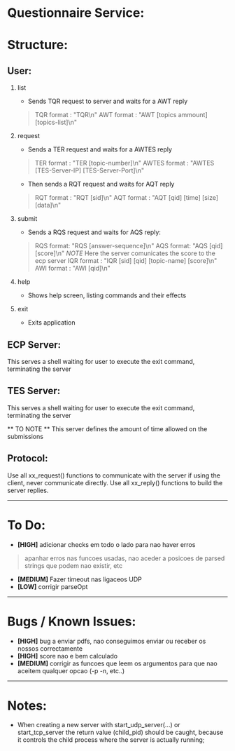 Questionnaire Service:
============================

# Structure:

## User:

1. list
    - Sends TQR request to server and waits for a AWT reply
    > TQR format : "TQR\n"
    > AWT format : "AWT [topics ammount] [topics-list]\n"

2. request
    - Sends a TER request and waits for a AWTES reply
    > TER format : "TER [topic-number]\n"
    > AWTES format : "AWTES [TES-Server-IP] [TES-Server-Port]\n"
    - Then sends a RQT request and waits for AQT reply
    > RQT format : "RQT [sid]\n"
    > AQT format : "AQT [qid] [time] [size] [data]\n"

3. submit
    - Sends a RQS request and waits for AQS reply:
    > RQS format: "RQS [answer-sequence]\n"
    > AQS format: "AQS [qid] [score]\n"
    *NOTE* Here the server comunicates the score to the ecp server
    > IQR format : "IQR [sid] [qid] [topic-name] [score]\n"
    > AWI format : "AWI [qid]\n"

4. help
    - Shows help screen, listing commands and their effects

5. exit
    - Exits application

## ECP Server:
This serves a shell waiting for user to execute the exit command, terminating the server


## TES Server:
This serves a shell waiting for user to execute the exit command, terminating the server

** TO NOTE **
This server defines the amount of time allowed on the submissions

## Protocol:
Use all xx_request() functions to communicate with the server if using the client, never communicate directly.
Use all xx_reply() functions to build the server replies.

* * *

# To Do:
- **[HIGH]** adicionar checks em todo o lado para nao haver erros
> apanhar erros nas funcoes usadas, nao aceder a posicoes de parsed strings que podem nao existir, etc
- **[MEDIUM]** Fazer timeout nas ligaceos UDP
- **[LOW]** corrigir parseOpt

* * *
# Bugs / Known Issues:
- **[HIGH]** bug a enviar pdfs, nao conseguimos enviar ou receber os nossos correctamente
- **[HIGH]** score nao e bem calculado
- **[MEDIUM]** corrigir as funcoes que leem os argumentos para que nao aceitem qualquer opcao (-p -n, etc..)

* * *
# Notes:
- When creating a new server with start_udp_server(...) or start_tcp_server the return value (child_pid) should be caught, because it controls the child process where the server is actually running;


